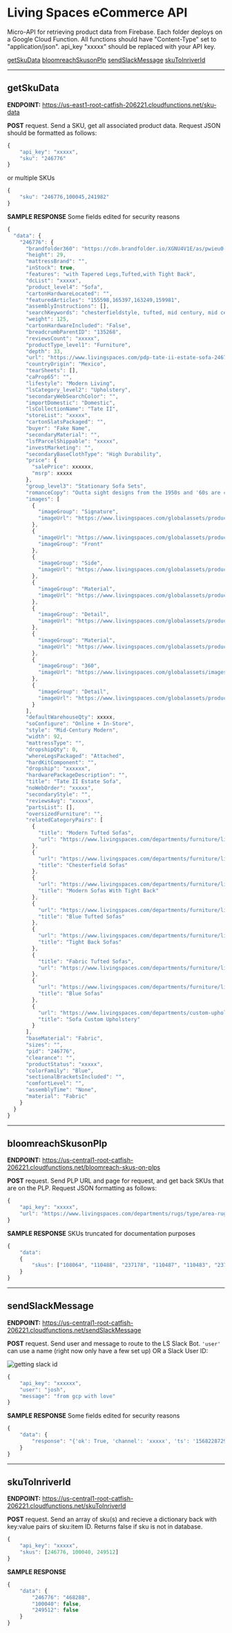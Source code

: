 # Living Spaces eCommerce API

Micro-API for retrieving product data from Firebase. Each folder deploys on a Google Cloud Function. All functions should have "Content-Type" set to "application/json". api_key "xxxxx" should be replaced with your API key.

[getSkuData](#getSkuData)
[bloomreachSkusonPlp](#bloomreachSkusonPlp)
[sendSlackMessage](#sendSlackMessage)
[skuToInriverId](#skuToInriverId)

---

## getSkuData

**ENDPOINT:** https://us-east1-root-catfish-206221.cloudfunctions.net/sku-data

**POST** request. Send a SKU, get all associated product data. Request JSON should be formatted as follows:

```javascript
{
    "api_key": "xxxxx",
    "sku": "246776"
}
```

or multiple SKUs

```javascript
{
    "sku": "246776,100045,241982"
}
```

**SAMPLE RESPONSE** Some fields edited for security reasons

```javascript
{
  "data": {
    "246776": {
      "brandfolder360": "https://cdn.brandfolder.io/XGNU4V1E/as/pwieu0-8plmp4-8tjk2z/360_246776.jpg",
      "height": 29,
      "mattressBrand": "",
      "inStock": true,
      "features": "with Tapered Legs,Tufted,with Tight Back",
      "dcList": "xxxxx",
      "product_level4": "Sofa",
      "cartonHardwareLocated": "",
      "featuredArticles": "155598,165397,163249,159981",
      "assemblyInstructions": [],
      "searchKeywords": "chesterfieldstyle, tufted, mid century, mid century modern, tapered legs",
      "weight": 125,
      "cartonHardwareIncluded": "False",
      "breadcrumbParentID": "135268",
      "reviewsCount": "xxxxx",
      "productType_level1": "Furniture",
      "depth": 33,
      "url": "https://www.livingspaces.com/pdp-tate-ii-estate-sofa-246776",
      "countryOrigin": "Mexico",
      "tearSheets": [],
      "caProp65": "",
      "lifestyle": "Modern Living",
      "lsCategory_level2": "Upholstery",
      "secondaryWebSearchColor": "",
      "importDomestic": "Domestic",
      "lsCollectionName": "Tate II",
      "storeList": "xxxxx",
      "cartonSlatsPackaged": "",
      "buyer": "Fake Name",
      "secondaryMaterial": "",
      "lsfParcelShippable": "xxxxx",
      "investMarketing": "",
      "secondaryBaseClothType": "High Durability",
      "price": {
        "salePrice": xxxxxx,
        "msrp": xxxxx
      },
      "group_level3": "Stationary Sofa Sets",
      "romanceCopy": "Outta sight designs from the 1950s and '60s are celebrated and recreated in our Tate collection. Characterized by shelter arms, boxed tufting and brass-capped tapered legs, this mid-century style sofa goes bold in blue. Through our Special Order program, you can customize the upholstery at no extra cost and receive your piece in as little as 2 weeks.",
      "images": [
        {
          "imageGroup": "Signature",
          "imageUrl": "https://www.livingspaces.com/globalassets/productassets/200000-299999/240000-249999/246000-246999/246700-246799/246776/246776_blue_fabric_sofa_signature_1.jpg"
        },
        {
          "imageUrl": "https://www.livingspaces.com/globalassets/productassets/200000-299999/240000-249999/246000-246999/246700-246799/246776/246776_blue_fabric_sofa_front_2.jpg",
          "imageGroup": "Front"
        },
        {
          "imageGroup": "Side",
          "imageUrl": "https://www.livingspaces.com/globalassets/productassets/200000-299999/240000-249999/246000-246999/246700-246799/246776/246776_blue_fabric_sofa_side_3.jpg"
        },
        {
          "imageGroup": "Material",
          "imageUrl": "https://www.livingspaces.com/globalassets/productassets/200000-299999/240000-249999/246000-246999/246700-246799/246776/246776_blue_fabric_sofa_material_5.jpg"
        },
        {
          "imageGroup": "Detail",
          "imageUrl": "https://www.livingspaces.com/globalassets/productassets/200000-299999/240000-249999/246000-246999/246700-246799/246776/246776_blue_fabric_sofa_detail_4.jpg"
        },
        {
          "imageGroup": "Material",
          "imageUrl": "https://www.livingspaces.com/globalassets/productassets/200000-299999/240000-249999/246000-246999/246700-246799/246776/246776_blue_fabric_sofa_material_6.jpg"
        },
        {
          "imageGroup": "360",
          "imageUrl": "https://www.livingspaces.com/globalassets/images/spin.jpg"
        },
        {
          "imageGroup": "Detail",
          "imageUrl": "https://www.livingspaces.com/globalassets/productassets/200000-299999/240000-249999/246000-246999/246700-246799/246776/246776_blue_fabric_sofa_room_09.jpg"
        }
      ],
      "defaultWarehouseQty": xxxxx,
      "soConfigure": "Online + In-Store",
      "style": "Mid-Century Modern",
      "width": 92,
      "mattressType": "",
      "dropshipQty": 0,
      "whereLegsPackaged": "Attached",
      "hardKitComponent": "",
      "dropship": "xxxxxx",
      "hardwarePackageDescription": "",
      "title": "Tate II Estate Sofa",
      "noWebOrder": "xxxxx",
      "secondaryStyle": "",
      "reviewsAvg": "xxxxx",
      "partsList": [],
      "oversizedFurniture": "",
      "relatedCategoryPairs": [
        {
          "title": "Modern Tufted Sofas",
          "url": "https://www.livingspaces.com/departments/furniture/living-room/sofas-and-sectionals/sofas?features=Tufted&style=Modern"
        },
        {
          "url": "https://www.livingspaces.com/departments/furniture/living-room/sofas-and-sectionals/sofas/chesterfield-sofas",
          "title": "Chesterfield Sofas"
        },
        {
          "url": "https://www.livingspaces.com/departments/furniture/living-room/sofas-and-sectionals/sofas?features=with+Tight+Back&style=Modern",
          "title": "Modern Sofas With Tight Back"
        },
        {
          "url": "https://www.livingspaces.com/departments/furniture/living-room/sofas-and-sectionals/sofas?color_groups=blue&features=Tufted",
          "title": "Blue Tufted Sofas"
        },
        {
          "url": "https://www.livingspaces.com/departments/furniture/living-room/sofas-and-sectionals/sofas?features=with+Tight+Back",
          "title": "Tight Back Sofas"
        },
        {
          "title": "Fabric Tufted Sofas",
          "url": "https://www.livingspaces.com/departments/furniture/living-room/sofas-and-sectionals/sofas?f_material_type=Fabric&features=Tufted"
        },
        {
          "url": "https://www.livingspaces.com/departments/furniture/living-room/sofas-and-sectionals/sofas?color_groups=blue",
          "title": "Blue Sofas"
        },
        {
          "url": "https://www.livingspaces.com/departments/custom-upholstery?product_attribute=Sofa",
          "title": "Sofa Custom Upholstery"
        }
      ],
      "baseMaterial": "Fabric",
      "sizes": "",
      "pid": "246776",
      "clearance": "",
      "productStatus": "xxxxx",
      "colorFamily": "Blue",
      "sectionalBracketsIncluded": "",
      "comfortLevel": "",
      "assemblyTime": "None",
      "material": "Fabric"
    }
  }
}
```

---

## bloomreachSkusonPlp

**ENDPOINT:** https://us-central1-root-catfish-206221.cloudfunctions.net/bloomreach-skus-on-plps

**POST** request. Send PLP URL and page for request, and get back SKUs that are on the PLP. Request JSON formatting as follows:

```javascript
{
    "api_key": "xxxxx",
    "url": "https://www.livingspaces.com/departments/rugs/type/area-rugs"
}
```

**SAMPLE RESPONSE** SKUs truncated for documentation purposes

```javascript
{
    "data":
    {
        "skus": ["108064", "110488", "237178", "110487", "110483", "237162", "108374", "94830", "245009"]
    }
}
```

---

## sendSlackMessage

**ENDPOINT:** https://us-central1-root-catfish-206221.cloudfunctions.net/sendSlackMessage

**POST** request. Send user and message to route to the LS Slack Bot. `'user'` can use a name (right now only have a few set up) OR a Slack User ID:

![getting slack id](images/getSlackUID.png)

```javascript
{
    "api_key": "xxxxxx",
    "user": "josh",
    "message": "from gcp with love"
}
```

**SAMPLE RESPONSE** Some fields edited for security reasons

```javascript
{
    "data": {
        "response": "{'ok': True, 'channel': 'xxxxx', 'ts': '1568228729.002300', 'message': {'type': 'message', 'subtype': 'bot_message', 'text': 'from gcp with love', 'ts': '1568228729.002300', 'username': 'xxxxx', 'bot_id': 'xxxxx'}}"
    }
}
```

---

## skuToInriverId

**ENDPOINT:** https://us-central1-root-catfish-206221.cloudfunctions.net/skuToInriverId

**POST** request. Send an array of sku(s) and recieve a dictionary back with key:value pairs of sku:item ID. Returns false if sku is not in database.

```javascript
{
	"api_key": "xxxxx",
	"skus": [246776, 100040, 249512]
}
```

**SAMPLE RESPONSE**

```javascript
{
    "data": {
        "246776": "468288",
        "100040": false,
        "249512": false
    }
}
```
